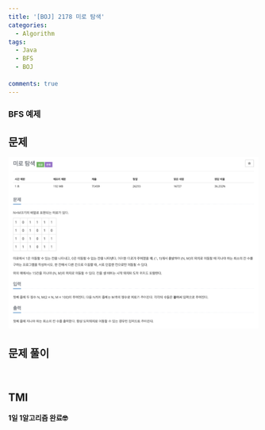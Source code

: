 ```yaml
---
title: '[BOJ] 2178 미로 탐색'
categories:
  - Algorithm
tags:
  - Java
  - BFS
  - BOJ

comments: true 
---
```

### BFS 예제

## 문제
 <a href="/assets/images/BOJ2178.png"><img src="/assets/images/BOJ2178.png"></a>
 <br/>

## 문제 풀이
<script src="https://gist.github.com/kyeahen/3a32fd982bfe18e8366a6db139fae0ef.js"></script>
<br/>

## TMI

**1일 1알고리즘 완료🤓**


